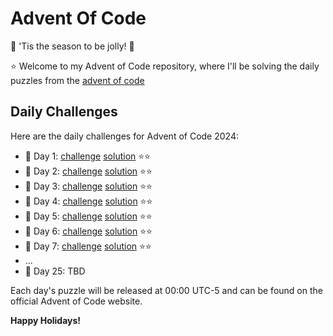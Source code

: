 # Advent Of Code
🎄 'Tis the season to be jolly! 🎄

⭐ Welcome to my Advent of Code repository, where I'll be solving the daily puzzles from the [advent of code](https://adventofcode.com/)

**Daily Challenges**
-------------------

Here are the daily challenges for Advent of Code 2024:

* 🎁 Day 1: [challenge](./2024/01/README.md) [solution](./2024/01/solution.cc) ⭐⭐
* 🎁 Day 2: [challenge](./2024/02/README.md) [solution](./2024/02/solution.cc) ⭐⭐
* 🎁 Day 3: [challenge](./2024/03/README.md) [solution](./2024/03/solution.cc) ⭐⭐
* 🎁 Day 4: [challenge](./2024/04/README.md) [solution](./2024/04/solution.cc) ⭐⭐
* 🎁 Day 5: [challenge](./2024/05/README.md) [solution](./2024/05/solution.cc) ⭐⭐
* 🎁 Day 6: [challenge](./2024/06/README.md) [solution](./2024/06/solution.cc) ⭐⭐
* 🎁 Day 7: [challenge](./2024/07/README.md) [solution](./2024/07/solution.cc) ⭐⭐
* ...
* 🎁 Day 25: TBD

Each day's puzzle will be released at 00:00 UTC-5 and can be found on the official Advent of Code website.

**Happy Holidays!**
